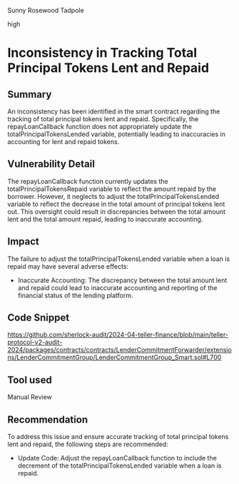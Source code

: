 Sunny Rosewood Tadpole

high

# Inconsistency in Tracking Total Principal Tokens Lent and Repaid

## Summary
An inconsistency has been identified in the smart contract regarding the tracking of total principal tokens lent and repaid. Specifically, the repayLoanCallback function does not appropriately update the totalPrincipalTokensLended variable, potentially leading to inaccuracies in accounting for lent and repaid tokens.

## Vulnerability Detail
The repayLoanCallback function currently updates the totalPrincipalTokensRepaid variable to reflect the amount repaid by the borrower. However, it neglects to adjust the totalPrincipalTokensLended variable to reflect the decrease in the total amount of principal tokens lent out. This oversight could result in discrepancies between the total amount lent and the total amount repaid, leading to inaccurate accounting.

## Impact
The failure to adjust the totalPrincipalTokensLended variable when a loan is repaid may have several adverse effects:

- Inaccurate Accounting: The discrepancy between the total amount lent and repaid could lead to inaccurate accounting and reporting of the financial status of the lending platform.

## Code Snippet
https://github.com/sherlock-audit/2024-04-teller-finance/blob/main/teller-protocol-v2-audit-2024/packages/contracts/contracts/LenderCommitmentForwarder/extensions/LenderCommitmentGroup/LenderCommitmentGroup_Smart.sol#L700

## Tool used

Manual Review

## Recommendation
To address this issue and ensure accurate tracking of total principal tokens lent and repaid, the following steps are recommended:

- Update Code: Adjust the repayLoanCallback function to include the decrement of the totalPrincipalTokensLended variable when a loan is repaid.
